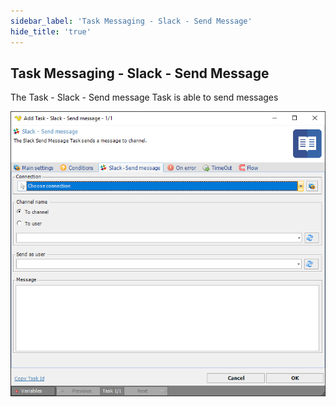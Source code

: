 ```yaml
---
sidebar_label: 'Task Messaging - Slack - Send Message'
hide_title: 'true'
---
```


## Task Messaging - Slack - Send Message

The Task - Slack - Send message Task is able to send messages

![](../../../static/img/slack_main.png)

